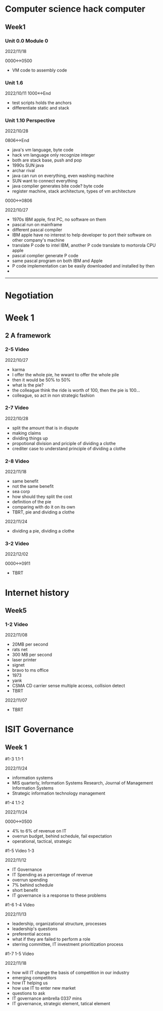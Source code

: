 # Computer science hack computer

## Week1 

### Unit 0.0 Module 0 

2022/11/18

0000<->0500

- VM code to assembly code

### Unit 1.6
2022/10/11
1000<->End

- test scripts holds the anchors
- differentiate static and stack

### Unit 1.10 Perspective

2022/10/28

0806<->End

- java's vm language, byte code
- hack vm language only recognize integer
- both are stack base, push and pop
- 1990s SUN java
- archar rival
- java can run on everything, even washing machine
- SUN want to connect everything
- java complier generates bite code? byte code
- register machine, stack architecture, types of vm architecture

0000<->0806

2022/10/27

- 1970s IBM apple, first PC, no software on them
- pascal run on mainframe
- different pascal compiler
- IBM apple have no interest to help developer to port their software on other company's machine
- translate P code to intel IBM, another P code translate to mortorola CPU apple
- pascal complier generate P code
- same pascal program on both IBM and Apple
- P code implementation can be easily downloaded and installed by then
- 

-------------------------------------------

# Negotiation

# Week 1
## 2 A framework

### 2-5 Video 

2022/10/27

- karma
- I offer the whole pie, he wwant to offer the whole pile
- then it would be 50% to 50%
- what is the pie?
- the colleague think the ride is worth of 100, then the pie is 100...
- colleague, so act in non strategic fashion

### 2-7 Video

2022/10/28

- split the amount that is in dispute
- making claims
- dividing things up
- propotional division and priciple of dividing a clothe
- crediter case to understand principle of dividing a clothe

### 2-8 Video

2022/11/18

- same benefit
- not the same benefit
- sea corp
- how should they split the cost
- definition of the pie
- comparing with do it on its own
- TBRT, pie and dividing a clothe

2022/11/24

- dividing a pie, dividing a clothe

### 3-2 Video

2022/12/02

0000<->0911

- TBRT

# Internet history

## Week5

### 1-2 Video

2022/11/08

- 20MB per second
- rats net
- 300 MB per second
- laser printer
- signet
- bravo to ms office
- 1973
- yank
- CSMA CD carrier sense multiple access, collision detect
- TBRT

2022/11/07

- TBRT

# ISIT Governance

## Week 1

#1-3 1.1-1

2022/11/24

- information systems
- MIS quarterly, Information Systems Research, Journal of Management Information Systems
- Strategic information technology management

#1-4 1.1-2

2022/11/24

0000<->0500

- 4% to 6% of revenue on IT
- overrun budget, behind schedule, fail expectation
- operational, tactical, strategic

#1-5 Video 1-3 

2022/11/12

- IT Governance
- IT Spending as a percentage of revenue
- overrun spending
- 7% behind schedule
- short benefit
- IT governance is a response to these problems

#1-6 1-4 Video

2022/11/13

- leadership, organizational structure, processes
- leadership's questions
- preferential access
- what if they are failed to perform a role
- sterring committee, IT investment prioritization process

#1-7 1-5 Video

2022/11/18

- how will IT change the basis of competition in our industry
- emerging competitors
- how IT helping us
- how use IT to enter new market
- questions to ask
- IT governance ambrella 0337 mins
- IT governance, strategic element, tatical element
